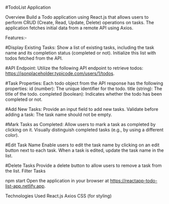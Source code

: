 #TodoList Application 

Overview
Build a Todo application using React.js that allows users to perform CRUD (Create, Read, Update, Delete) operations on tasks. The application fetches initial data from a remote API using Axios.

Features:-

#Display Existing Tasks:
Show a list of existing tasks, including the task name and its completion status (completed or not).
Initialize this list with todos fetched from the API.


#API Endpoint:
Utilize the following API endpoint to retrieve todos: https://jsonplaceholder.typicode.com/users/1/todos.

#Task Properties:
Each todo object from the API response has the following properties:
id (number): The unique identifier for the todo.
title (string): The title of the todo.
completed (boolean): Indicates whether the todo has been completed or not.

#Add New Tasks:
Provide an input field to add new tasks.
Validate before adding a task:
The task name should not be empty.

#Mark Tasks as Completed:
Allow users to mark a task as completed by clicking on it.
Visually distinguish completed tasks (e.g., by using a different color).

#Edit Task Name
Enable users to edit the task name by clicking on an edit button next to each task.
When a task is edited, update the task name in the list.

#Delete Tasks
Provide a delete button to allow users to remove a task from the list.
Filter Tasks

npm start
Open the application in your browser at https://reactapp-todo-list-app.netlify.app.

Technologies Used
React.js
Axios
CSS (for styling)
